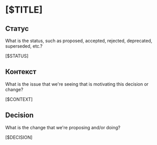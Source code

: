 ﻿# [$TITLE]

## Статус

What is the status, such as proposed, accepted, rejected, deprecated, superseded, etc.?

[$STATUS]

## Контекст

What is the issue that we're seeing that is motivating this decision or change?

[$CONTEXT]

## Decision

What is the change that we're proposing and/or doing?

[$DECISION]